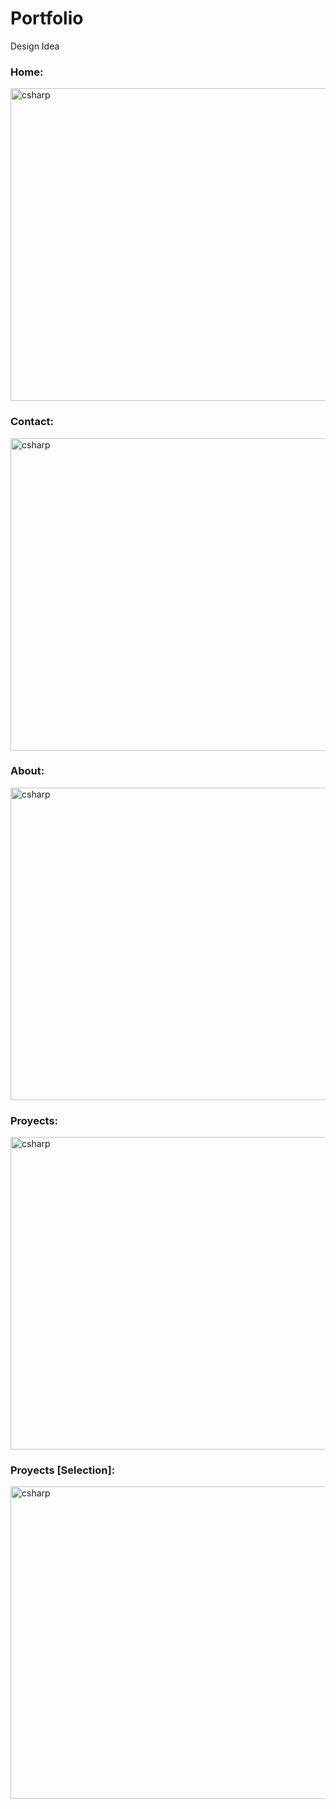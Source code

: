 # Portfolio

Design Idea


<div align="left">
  <h3>Home:</h3>
  <img src="https://i.imgur.com/9T3vnTu.png" alt="csharp" width="1120" height="500"/>
  <h3>Contact:</h3>
  <img src="https://i.imgur.com/r6OHUCI.png" alt="csharp" width="1120" height="500"/>
  <h3>About:</h3>
  <img src="https://i.imgur.com/j5MzBBJ.png" alt="csharp" width="1120" height="500"/>
  <h3>Proyects:</h3>
  <img src="https://i.imgur.com/qQyeGcD.png" alt="csharp" width="1120" height="500"/>
  <h3>Proyects [Selection]:</h3>
  <img src="https://i.imgur.com/xmHKFCy.png" alt="csharp" width="1120" height="500"/>
</div>